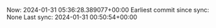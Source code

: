 Now: 2024-01-31 05:36:28.389077+00:00 Earliest commit since sync: None Last sync: 2024-01-31 00:50:54+00:00
